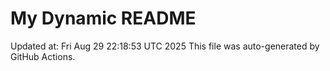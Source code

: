 # My Dynamic README
Updated at: Fri Aug 29 22:18:53 UTC 2025
This file was auto-generated by GitHub Actions.
